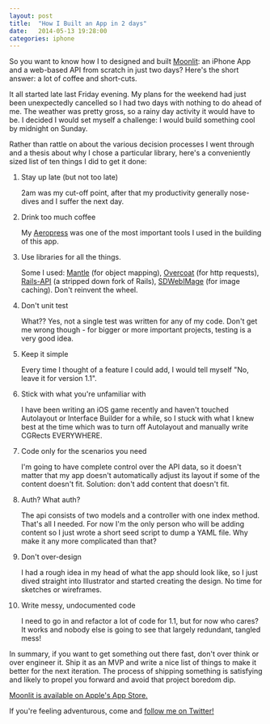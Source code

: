 ```yaml
---
layout: post
title:  "How I Built an App in 2 days"
date:   2014-05-13 19:28:00
categories: iphone
---
```


So you want to know how I to designed and built <a href="http://moonlitapp.com/" target="_blank">Moonlit</a>: an iPhone App and a web-based API from scratch in just two days? Here's the short answer: a lot of coffee and short-cuts.

It all started late last Friday evening. My plans for the weekend had just been unexpectedly cancelled so I had two days with nothing to do ahead of me. The weather was pretty gross, so a rainy day activity it would have to be. I decided I would set myself a challenge: I would build something cool by midnight on Sunday.

Rather than rattle on about the various decision processes I went through and a thesis about why I chose a particular library, here's a conveniently sized list of ten things I did to get it done:

1. Stay up late (but not too late)

	2am was my cut-off point, after that my productivity generally nose-dives and I suffer the next day.

2. Drink too much coffee

	My <a href="http://www.aeropresscoffee.com/" target="_blank">Aeropress</a> was one of the most important tools I used in the building of this app.

3. Use libraries for all the things.

	Some I used: <a href="https://github.com/Mantle/Mantle/" target="_blank">Mantle</a> (for object mapping), <a href="https://github.com/gonzalezreal/Overcoat" target="_blank">Overcoat</a> (for http requests), <a href="https://github.com/rails-api/rails-api" target="_blank">Rails-API</a> (a stripped down fork of Rails), <a href="https://github.com/rs/SDWebImage" target="_blank">SDWebIMage</a> (for image caching). Don't reinvent the wheel.

4. Don't unit test

	What?? Yes, not a single test was written for any of my code. Don't get me wrong though - for bigger or more important projects, testing is a very good idea.

5. Keep it simple

	Every time I thought of a feature I could add, I would tell myself "No, leave it for version 1.1". 

7. Stick with what you're unfamiliar with

	I have been writing an iOS game recently and haven't touched Autolayout or Interface Builder for a while, so I stuck with what I knew best at the time which was to turn off Autolayout and manually write CGRects EVERYWHERE.

8. Code only for the scenarios you need

	I'm going to have complete control over the API data, so it doesn't matter that my app doesn't automatically adjust its layout if some of the content doesn't fit. Solution: don't add content that doesn't fit.

9. Auth? What auth?

	The api consists of two models and a controller with one index method. That's all I needed. For now I'm the only person who will be adding content so I just wrote a short seed script to dump a YAML file. Why make it any more complicated than that?

10. Don't over-design

	I had a rough idea in my head of what the app should look like, so I just dived straight into Illustrator and started creating the design. No time for sketches or wireframes.

6. Write messy, undocumented code

	I need to go in and refactor a lot of code for 1.1, but for now who cares? It works and nobody else is going to see that largely redundant, tangled mess!

In summary, if you want to get something out there fast, don't over think or over engineer it. Ship it as an MVP and write a nice list of things to make it better for the next iteration. The process of shipping something is satisfying and likely to propel you forward and avoid that project boredom dip.

<a href="https://itunes.apple.com/app/moonlit-bristol-do-something/id877299039/" target="_blank">Moonlit is available on Apple's App Store.</a>

If you're feeling adventurous, come and <a href="https://twitter.com/henryeverett">follow me on Twitter!</a>